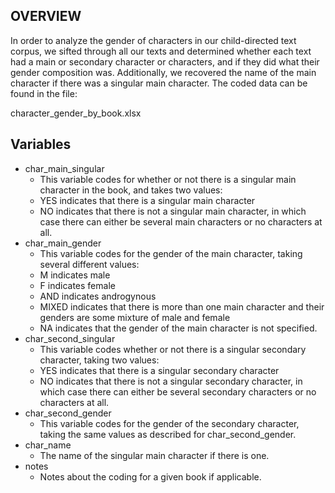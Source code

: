 ## OVERVIEW
In order to analyze the gender of characters in our child-directed
text corpus, we sifted through all our texts and determined whether
each text had a main or secondary character or characters, and if they
did what their gender composition was. Additionally, we recovered the
name of the main character if there was a singular main character.
The coded data can be found in the file:  

character_gender_by_book.xlsx

## Variables

* char_main_singular
     * This variable codes for whether or not there is a singular
     main character in the book, and takes two values:
     * YES indicates that there is a singular main character
     * NO indicates that there is not a singular main character,
     in which case there can either be several main characters
     or no characters at all.
* char_main_gender
     * This variable codes for the gender of the main character,
     taking several different values:
     * M indicates male
     * F indicates female
     * AND indicates androgynous
     * MIXED indicates that there is more than one main character
     and their genders are some mixture of male and female
     * NA indicates that the gender of the main character is not
     specified.
* char_second_singular
     * This variable codes whether or not there is a singular secondary
     character, taking two values:
     * YES indicates that there is a singular secondary character
     * NO indicates that there is not a singular secondary character,
     in which case there can either be several secondary characters
     or no characters at all.
* char_second_gender
     * This variable codes for the gender of the secondary character,
      taking the same values as described for char_second_gender.
* char_name
     * The name of the singular main character if there is one.
* notes
     * Notes about the coding for a given book if applicable.
